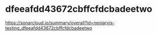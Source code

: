 # dfeeafdd43672cbffcfdcbadeetwo
https://sonarcloud.io/summary/overall?id=neojarvis-testing_dfeeafdd43672cbffcfdcbadeetwo
